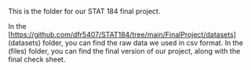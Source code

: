 This is the folder for our STAT 184 final project.

In the [https://github.com/dfr5407/STAT184/tree/main/FinalProject/datasets] (datasets) folder, you can find the raw data we used in csv format. In the (files) folder, you can find the final version of our project, along with the final check sheet.
